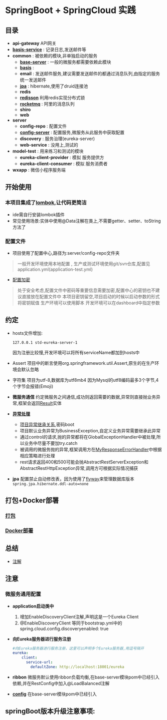 # SpringBoot + SpringCloud 实践

## 目录

- **api-gateway** API网关
- **[basis-service](basis-service/README.md)** : 记录日志,发送邮件等
- **common** : 被依赖的模块,非单独启动的服务
    - **[base-server](common/base-server/README.md)**   : 一般的微服务都需要依赖此模块
    - **[basis](common/basis/README.md)**   : 
    - **email** : 发送邮件服务,建议需要发送邮件的都通过消息队列,由指定的服务统一发送邮件
    - **[jpa](common/jpa/README.md)** : hibernate,使用了druid连接池
    - **redis**
    - **[redisson](common/redisson/README.md)** 利用redis实现分布式锁
    - **[rocketmq](common/rocketmq/README.md)** : 阿里的消息队列
    - **shiro**
    - **web**
- **server**
    - **config-repo** : 配置文件
    - **[config-server](server/config-server/README.md)** : 配置服务,微服务从此服务中获取配置
    - **discovery** : 服务治理(eureka-server) 
    - **web-service** : 没用上,测试的
- **model-test** : 用来练习和测试的模块
    - **eureka-client-provider** : 模拟 服务提供方
    - **eureka-client-consumer** : 模拟 服务消费者
- **wxapp** : 微信小程序服务端

## 开始使用
### 本项目集成了[lombok](https://segmentfault.com/a/1190000011433462),让代码更简洁
- ide需自行安装lombok插件
- 常见使用场景:实体中使用@Data注解在类上,不需要getter、setter、toString方法了

### 配置文件
- 项目使用了配置中心,路径为:server/config-repo文件夹

>  一般开发环境使用本地配置 , 生产或测试环境使用git/svn仓库,配置见application.yml(application-test.yml)

- [配置加密](server/config-server/README.md)

> 处于安全考虑,配置文件中密码等重要信息需要加密,配置中心的密钥也不建议直接放在配置文件中
> 本项目密钥留空,项目启动的时候以启动参数的形式将密钥赋值
>    生产环境可以使用脚本
>    开发环境可以在dashboard中指定参数

## 约定
- hosts文件增加:
    ```
    127.0.0.1 std-eureka-server-1
    ```
  因为注册比较慢,开发环境可以将所有serviceName都加到hosts中
- Assert
    项目中的断言使用org.springframework.util.Assert,原生的在生产环境会默认忽略

- 字符集
    项目为utf-8,数据库为utf8mb4
    因为Mysql的utf8编码最多3个字节,4个字节会报错(Emoji)

- **微服务通信**
   约定微服务之间通信,成功则返回需要的数据,异常则直接抛业务异常,框架会返回[Result](common/basis/src/main/java/me/zuhr/demo/basis/model/Result.java)实体

- **[异常处理](note/Exception.md)**
  - [项目异常继承关系](https://www.processon.com/view/link/5ab60ee8e4b027675e3854b9),密码boot
  - 项目默认业务异常为BusinessException,自定义业务异常需要继承此异常
  - 通过control的请求,抛的异常都将在GlobalExceptionHandler中被处理,所以业务中尽量不要加try.catch 
  - 被调用的微服务抛的异常,框架调用方在[MyResponseErrorHandler](common/base-server/src/main/java/me/zuhr/demo/server/restful/MyResponseErrorHandler.java)中根据相应策略进行处理
  - rest请求返回400和500可能会抛AbstractRestServerException和AbstractRestHttpException异常,调用方可根据实际情况捕获
- **jpa**
    配置禁止自动修改表，因为使用了[flyway](note/flyway.md)来管理数据库版本
     `spring.jpa.hibernate.ddl-auto=none`

## 打包+Docker部署
### [打包](http://blog.csdn.net/Ser_Bad/article/details/78433340)
### [Docker部署](http://blog.csdn.net/u011699931/article/details/70226504)

## 总结
- [注解](Annotation.md)

## 注意

### 微服务通用配置
- **application启动类中**
    1. 增加EnableDiscoveryClient注解,声明这是一个Eureka Client
    2. @EnableDiscoveryClient 等同于bootstrap.yml中的spring.cloud.config.discoveryenabled: true
- **向Eureka服务器进行服务注册**
    ```yaml
    #向Eureka服务器进行服务注册，这里可以声明多个Eureka服务器,用逗号隔开
    eureka:
        client:
          service-url:
            defaultZone: http://localhost:18001/eureka
    ```
  
- **ribbon**  微服务默认使用ribbon负载均衡,在base-server模块pom中已经引入依赖,并在RestConfig中加入@LoadBalanced注解
- **[config](common/base-server/README.md)**  在base-server模块pom中已经引入

## springBoot版本升级注意事项:
